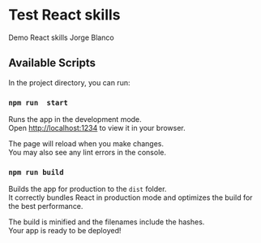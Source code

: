 # Test React skills 

Demo React skills Jorge Blanco

## Available Scripts

In the project directory, you can run:

### `npm run  start`

Runs the app in the development mode.\
Open [http://localhost:1234](http://localhost:1234) to view it in your browser.

The page will reload when you make changes.\
You may also see any lint errors in the console.


### `npm run build`

Builds the app for production to the `dist` folder.\
It correctly bundles React in production mode and optimizes the build for the best performance.

The build is minified and the filenames include the hashes.\
Your app is ready to be deployed!

